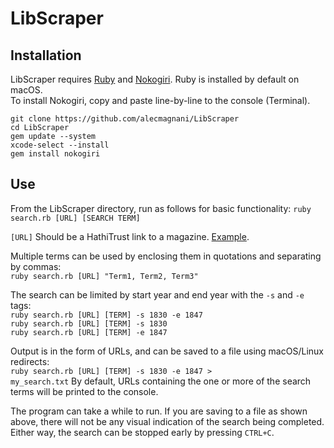 # LibScraper
## Installation
LibScraper requires [Ruby](https://www.ruby-lang.org/en/downloads/) and [Nokogiri](https://nokogiri.org/tutorials/installing_nokogiri.html). Ruby is installed by default on macOS.\
To install Nokogiri, copy and paste line-by-line to the console (Terminal).

````
git clone https://github.com/alecmagnani/LibScraper  
cd LibScraper
gem update --system
xcode-select --install
gem install nokogiri
````

## Use
From the LibScraper directory, run as follows for basic functionality:
<code>ruby search.rb [URL] [SEARCH TERM]</code>

<code>[URL]</code> Should be a HathiTrust link to a magazine. [Example](https://catalog.hathitrust.org/Record/000496214).

Multiple terms can be used by enclosing them in quotations and separating by commas:\
<code>ruby search.rb [URL] "Term1, Term2, Term3"</code>

The search can be limited by start year and end year with the <code>-s</code> and <code>-e</code> tags:\
<code>ruby search.rb [URL] [TERM] -s 1830 -e 1847</code>\
<code>ruby search.rb [URL] [TERM] -s 1830</code>\
<code>ruby search.rb [URL] [TERM] -e 1847</code>

Output is in the form of URLs, and can be saved to a file using macOS/Linux redirects:\
<code>ruby search.rb [URL] [TERM] -s 1830 -e 1847 > my_search.txt</code>
By default, URLs containing the one or more of the search terms will be printed to the console.

The program can take a while to run. If you are saving to a file as shown above, there will not be any visual indication of the search being completed. Either way, the search can be stopped early by pressing <code>CTRL+C</code>.
